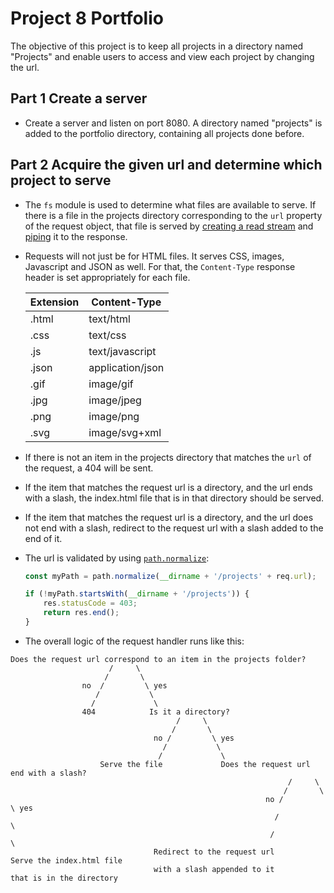 # Project 8 Portfolio
The objective of this project is to keep all projects in a directory named "Projects" and enable users to access and view each project by changing the url. 

## Part 1 Create a server
* Create a server and listen on port 8080. A directory named "projects" is added to the portfolio directory, containing all projects done before.

## Part 2 Acquire the given url and determine which project to serve
* The `fs` module is used to determine what files are available to serve. If there is a file in the projects directory corresponding to the `url` property of the request object, that file is served by <a href="https://nodejs.org/api/fs.html#fs_fs_createreadstream_path_options">creating a read stream</a> and <a href="https://nodejs.org/api/stream.html#stream_readable_pipe_destination_options">piping</a> it to the response. 
* Requests will not just be for HTML files. It serves CSS, images, Javascript and JSON as well. For that, the `Content-Type` response header is set appropriately for each file.

  | Extension | Content-Type |
  |-----------|--------------|
  | .html | text/html |
  | .css | text/css |
  | .js | text/javascript |
  | .json | application/json |
  | .gif | image/gif |
  | .jpg | image/jpeg |
  | .png | image/png |
  | .svg	| image/svg+xml |
* If there is not an item in the projects directory that matches the `url` of the request, a 404 will be sent.
* If the item that matches the request url is a directory, and the url ends with a slash, the index.html file that is in that directory should be served.
* If the item that matches the request url is a directory, and the url does not end with a slash, redirect to the request url with a slash added to the end of it.
* The url is validated by using [`path.normalize`](https://nodejs.org/api/path.html#path_path_normalize_path):
  ```js
  const myPath = path.normalize(__dirname + '/projects' + req.url);
  
  if (!myPath.startsWith(__dirname + '/projects')) {
      res.statusCode = 403;
      return res.end();
  }
  ```
* The overall logic of the request handler runs like this:
```
Does the request url correspond to an item in the projects folder?
                      /     \
                     /       \
                no  /         \ yes
                   /           \
                  /             \
                404            Is it a directory?
                                     /     \
                                    /       \
                                no /         \ yes
                                  /           \
                                 /             \
                    Serve the file             Does the request url end with a slash?
                                                              /     \
                                                             /       \
                                                         no /         \ yes
                                                           /           \
                                                          /             \
                                Redirect to the request url             Serve the index.html file 
                                with a slash appended to it             that is in the directory
```
